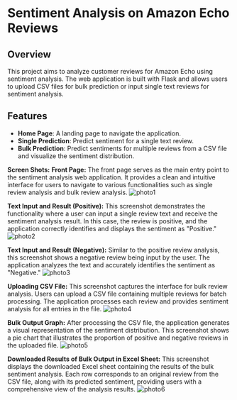 # Sentiment Analysis on Amazon Echo Reviews

## Overview

This project aims to analyze customer reviews for Amazon Echo using sentiment analysis. The web application is built with Flask and allows users to upload CSV files for bulk prediction or input single text reviews for sentiment analysis.

## Features

- **Home Page**: A landing page to navigate the application.
- **Single Prediction**: Predict sentiment for a single text review.
- **Bulk Prediction**: Predict sentiments for multiple reviews from a CSV file and visualize the sentiment distribution.

**Screen Shots:**
**Front Page:**
The front page serves as the main entry point to the sentiment analysis web application. It provides a clean and intuitive interface for users to navigate to various functionalities such as single review analysis and bulk review analysis.
![photo1](https://github.com/harsha1464/AMAZON_ECHO_SENTIMENT_ANALYSIS/assets/136953219/86814fb7-e457-41ba-8310-0812735e8c22)

**Text Input and Result (Positive):**
 This screenshot demonstrates the functionality where a user can input a single review text and receive the sentiment analysis result. In this case, the review is positive, and the application correctly identifies and displays the sentiment as "Positive."
![photo2](https://github.com/harsha1464/AMAZON_ECHO_SENTIMENT_ANALYSIS/assets/136953219/3b1d367d-dec5-4295-8654-20909ff2d734)

**Text Input and Result (Negative):**
Similar to the positive review analysis, this screenshot shows a negative review being input by the user. The application analyzes the text and accurately identifies the sentiment as "Negative."
![photo3](https://github.com/harsha1464/AMAZON_ECHO_SENTIMENT_ANALYSIS/assets/136953219/ccbcf424-05c8-4259-ab6c-689f8c74c037)

**Uploading CSV File:**
This screenshot captures the interface for bulk review analysis. Users can upload a CSV file containing multiple reviews for batch processing. The application processes each review and provides sentiment analysis for all entries in the file.
![photo4](https://github.com/harsha1464/AMAZON_ECHO_SENTIMENT_ANALYSIS/assets/136953219/1f199b62-1070-432d-b974-4987ac06e804)

**Bulk Output Graph:**
After processing the CSV file, the application generates a visual representation of the sentiment distribution. This screenshot shows a pie chart that illustrates the proportion of positive and negative reviews in the uploaded file.
![photo5](https://github.com/harsha1464/AMAZON_ECHO_SENTIMENT_ANALYSIS/assets/136953219/4ef0d98e-762f-4ec3-84a7-2300faaed4fe)

**Downloaded Results of Bulk Output in Excel Sheet:**
This screenshot displays the downloaded Excel sheet containing the results of the bulk sentiment analysis. Each row corresponds to an original review from the CSV file, along with its predicted sentiment, providing users with a comprehensive view of the analysis results.
![photo6](https://github.com/harsha1464/AMAZON_ECHO_SENTIMENT_ANALYSIS/assets/136953219/5ee0e866-fd99-4304-acb6-1b5c245f44f9)





